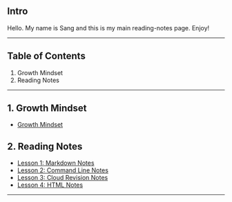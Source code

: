 
## Intro
Hello. My name is Sang and this is my main reading-notes page. Enjoy!
*************************

## Table of Contents
1. Growth Mindset
2. Reading Notes

************************

## 1. Growth Mindset
+ [Growth Mindset](https://github.com/sangmlee76/reading-notes/blob/main/growthmindset.md)

## 2. Reading Notes
+ [Lesson 1: Markdown Notes](https://github.com/sangmlee76/reading-notes/blob/main/markdown.md)
+ [Lesson 2: Command Line Notes](https://github.com/sangmlee76/reading-notes/blob/main/commandline.md)
+ [Lesson 3: Cloud Revision Notes](https://github.com/sangmlee76/reading-notes/blob/main/cloudrevisions.md)
+ [Lesson 4: HTML Notes](https://github.com/sangmlee76/reading-notes/blob/main/html.md)

***********

